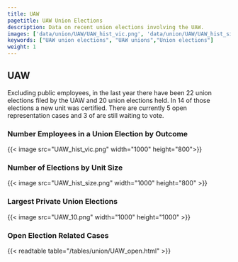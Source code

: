 ```yaml
---
title: UAW
pagetitle: UAW Union Elections
description: Data on recent union elections involving the UAW.
images: ['data/union/UAW/UAW_hist_vic.png', 'data/union/UAW/UAW_hist_size.png', 'data/union/UAW/UAW_10.png']
keywords: ["UAW union elections", "UAW unions","Union elections"]
weight: 1
---
```

##  UAW

Excluding public employees, in the last year there have been 22 union elections filed by the UAW and 20 union elections held. In 14 of those elections a new unit was certified. There are currently 5 open representation cases and 3 of are still waiting to vote.

### Number Employees in a Union Election by Outcome
{{< image src="UAW_hist_vic.png" width="1000" height="800">}}

### Number of Elections by Unit Size
{{< image src="UAW_hist_size.png" width="1000" height="800" >}}

### Largest Private Union Elections
{{< image src="UAW_10.png" width="1000" height="1000"  >}}

### Open Election Related Cases
{{< readtable table="/tables/union/UAW_open.html" >}}

